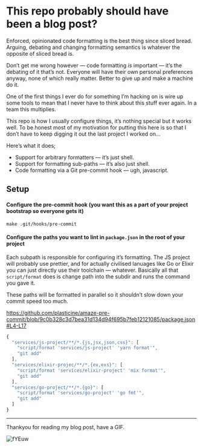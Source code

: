 # This repo probably should have been a blog post?

Enforced, opinionated code formatting is the best thing since sliced bread. Arguing, debating and changing formatting semantics is whatever the opposite of sliced bread is.

Don’t get me wrong however — code formatting _is_ important — it’s the debating of it that’s not. Everyone will have their own personal preferences anyway, none of which really matter. Better to give up and make a machine do it.

One of the first things I ever do for something I’m hacking on is wire up some tools to mean that I never have to think about this stuff ever again. In a team this multiplies.

This repo is how I usually configure things, it’s nothing special but it works well. To be honest most of my motivation for putting this here is so that I don’t have to keep digging it out the last project I worked on...

Here’s what it does;

- Support for arbitrary formatters — it’s just shell.
- Support for formatting sub-paths — it’s also just shell.
- Code formatting via a Git pre-commit hook — ugh, javascript.

## Setup

#### Configure the pre-commit hook (you want this as a part of your project bootstrap so everyone gets it)

```shell
make .git/hooks/pre-commit
```

#### Configure the paths you want to lint in `package.json` in the root of your project

Each subpath is responsible for configuring it’s formatting. The JS project will probably use prettier, and for actually civilised lanuages like Go or Elixir you can just directly use their toolchain — whatever. Basically all that `script/format` does is change path into the subdir and runs the command you gave it.

These paths will be formatted in parallel so it shouldn’t slow down your commit speed too much.

https://github.com/plasticine/amaze-pre-commit/blob/9c0b328c3d7bea31d134d94f695b7feb12121085/package.json#L4-L17

```js
{
  "services/js-project/**/*.{js,jsx,json,css}": [
    "script/format 'services/js-project' 'yarn format'",
    "git add"
  ],
  "services/elixir-projec/**/*.{ex,exs}": [
    "script/format 'services/elixir-project' 'mix format'",
    "git add"
  ],
  "services/go-project/**/*.{go}": [
    "script/format 'services/go-project' 'go fmt'",
    "git add"
  ]
}
```

***

Thankyou for reading my blog post, have a GIF.

![fYEuw](https://user-images.githubusercontent.com/18076/54566872-35014880-4a26-11e9-8f2c-9cadab2bd035.gif)

